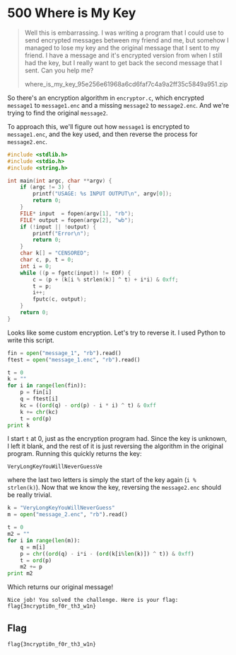 # 500 Where is My Key

> Well this is embarrassing. I was writing a program that I could use to send encrypted messages between my friend and me, but somehow I managed to lose my key and the original message that I sent to my friend. I have a message and it's encrypted version from when I still had the key, but I really want to get back the second message that I sent. Can you help me?
>
> where_is_my_key_95e256e61968a6cd6faf7c4a9a2ff35c5849a951.zip

So there's an encryption algorithm in `encryptor.c`, which encrypted `message1` to `message1.enc` and a missing `message2` to `message2.enc`. And we're trying to find the original `message2`.

To approach this, we'll figure out how `message1` is encrypted to `message1.enc`, and the key used, and then reverse the process for `message2.enc`.

```c
#include <stdlib.h>
#include <stdio.h>
#include <string.h>

int main(int argc, char **argv) {
	if (argc != 3) {
		printf("USAGE: %s INPUT OUTPUT\n", argv[0]);
		return 0;
	}
	FILE* input  = fopen(argv[1], "rb");
	FILE* output = fopen(argv[2], "wb");
	if (!input || !output) {
		printf("Error\n");
		return 0;
	}
	char k[] = "CENSORED";
	char c, p, t = 0;
	int i = 0;
	while ((p = fgetc(input)) != EOF) {
		c = (p + (k[i % strlen(k)] ^ t) + i*i) & 0xff;
		t = p;
		i++;
		fputc(c, output);
	}
	return 0;
}
```

Looks like some custom encryption. Let's try to reverse it. I used Python to write this script.

```python
fin = open("message_1", "rb").read()
ftest = open("message_1.enc", "rb").read()

t = 0
k = ""
for i in range(len(fin)):
	p = fin[i]
	q = ftest[i]
	kc = ((ord(q) - ord(p) - i * i) ^ t) & 0xff
	k += chr(kc)
	t = ord(p)
print k
```

I start `t` at 0, just as the encryption program had. Since the key is unknown, I left it blank, and the rest of it is just reversing the algorithm in the original program. Running this quickly returns the key:

    VeryLongKeyYouWillNeverGuessVe

where the last two letters is simply the start of the key again (`i % strlen(k)`). Now that we know the key, reversing the `message2.enc` should be really trivial.

```python
k = "VeryLongKeyYouWillNeverGuess"
m = open("message_2.enc", "rb").read()

t = 0
m2 = ""
for i in range(len(m)):
	q = m[i]
	p = chr((ord(q) - i*i - (ord(k[i%len(k)]) ^ t)) & 0xff)
	t = ord(p)
	m2 += p
print m2
```

Which returns our original message!

    Nice job! You solved the challenge. Here is your flag: flag{3ncrypti0n_f0r_th3_w1n}
    
## Flag

`flag{3ncrypti0n_f0r_th3_w1n}`